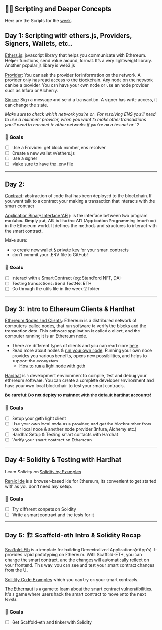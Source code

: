 ## 👩‍🚀 Scripting and Deeper Concepts 

Here are the Scripts for the [week](https://github.com/carletex/week2-scripts). 


## Day 1: Scripting with ethers.js, Providers, Signers, Wallets, etc..

[Ethers.js](https://docs.ethers.io/v5/): javascript library that helps you communicate with Ethereum. Helper functions, send value around, format. It’s a very lightweight library.
Another popular js libary is web3.js

[Provider](https://docs.ethers.io/v5/api/providers/): You can ask the provider for information on the network. A provider only has read access to the blockchain. Any node on the network can be a provider. You can have your own node or use an node provider such as Infura or Alchemy. 

[Signer](https://docs.ethers.io/v5/api/signer/): Sign a message and send a transaction. A signer has write access, it can change the state. 

*Make sure to check which network you’re on. For resolving ENS you’ll need to use a mainnent provider, when you want to make other transactions you’ll need to connect to other networks if you’re on a testnet or L2.*

### 🥅 Goals
- [ ] Use a Provider: get block number, ens resolver 
- [ ] Create a new wallet w/ethers.js
- [ ] Use a signer 
- [ ] Make sure to have the .env file 

----

## Day 2: 

[Contract](https://docs.ethers.io/v5/api/contract/contract/): abstraction of code that has been deployed to the blockchain. If you want talk to a contract your making a transaction that interacts with the smart contract

[Application Binary Interface(ABI)](https://docs.ethers.io/v5/api/utils/abi/): is the interface between two program modules. Simply put, ABI is like the API (Application Programming Interface) in the Ethereum world. It defines the methods and structures to interact with the smart contract.

Make sure:
- to create new wallet & private key for your smart contracts
- don’t commit your .ENV file to GitHub! 

### 🥅 Goals
- [ ] Interact with a Smart Contract (eg: Standford NFT, DAI) 
- [ ] Testing transactions: Send TestNet ETH
- [ ] Go through the utils file in the week-2 folder

----

## Day 3: Intro to Ethereum Clients & Hardhat

[Ethereum Nodes and Clients](https://ethereum.org/en/developers/docs/nodes-and-clients/): Ethereum is a distributed network of computers, called nodes, that run software to verify the blocks and the transaction data. This software application is called a client, and the computer running it is an Ethereum node. 
  - There are different types of clients and you can read more [here](https://ethereum.org/en/developers/docs/nodes-and-clients/client-diversity/). 
  - Read more about nodes & [run your own node](https://ethereum.org/en/developers/docs/nodes-and-clients/run-a-node/). Running your own node provides you various benefits, opens new possibilities, and helps to support the ecosystem.
    - [How to run a light node with geth](https://ethereum.org/en/developers/tutorials/run-light-node-geth/)

[Hardhat](https://hardhat.org/hardhat-runner/docs/getting-started#overview) is a development environment to compile, test and debug your ethereum software. You can create a complete developer environment and have your own local blockchain to test your smart contracts. 

**Be careful: Do not deploy to mainnet with the default hardhat accounts!**

### 🥅 Goals
- [ ] Setup your geth light client 
- [ ] Use your own local node as a provider, and get the blocknumber from your local node & another node provider (Infura, Alchemy etc.)
- [ ] Hardhat Setup & Testing smart contacts with Hardhat
- [ ] Verify your smart contract on Etherscan 

---

## Day 4: Solidity & Testing with Hardhat  

Learn Solidity on [Solidity by Examples](https://solidity-by-example.org/).

[Remix Ide](https://remix.ethereum.org/) is a browser-based ide for Ethereum, its convenient to get started with as you don't need any setup.

### 🥅 Goals
- [ ] Try different conpets on Solidity
- [ ] Write a smart contract and the tests for it

---

## Day 5: 🏗 Scaffold-eth Intro & Solidity Recap  

[Scaffold-Eth](https://github.com/scaffold-eth/scaffold-eth) is a template for building Decentralized Applications(dApp's). It provides rapid prototyping on Ethereum. With Scaffold-ETH, you can change the smart contract, and the changes will automatically reflect on your frontend. This way, you can see and test your smart contract changes from the UI.

[Solidity Code Examples](https://solidity-by-example.org/) which you can try on your smart contracts.

[The Ethernaut](https://ethernaut.openzeppelin.com/) is a game to learn about the smart contract vulneratibilities. It's a game where users hack the smart contract to move onto the next levels.  

### 🥅 Goals
- [ ] Get Scaffold-eth and tinker with Solidity 

